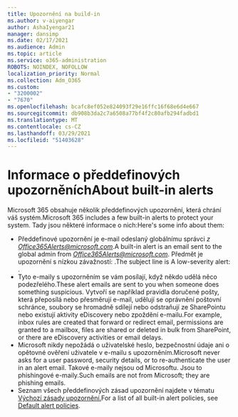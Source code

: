 ```yaml
---
title: Upozornění na build-in
ms.author: v-aiyengar
author: AshaIyengar21
manager: dansimp
ms.date: 02/17/2021
ms.audience: Admin
ms.topic: article
ms.service: o365-administration
ROBOTS: NOINDEX, NOFOLLOW
localization_priority: Normal
ms.collection: Adm_O365
ms.custom:
- "3200002"
- "7670"
ms.openlocfilehash: bcafc8ef052e824093f29e16ffc16f68e6d4e667
ms.sourcegitcommit: db908b3da2c7a6508a77bf4f2c80afb294fadbd1
ms.translationtype: MT
ms.contentlocale: cs-CZ
ms.lasthandoff: 03/29/2021
ms.locfileid: "51403628"
---
```

# <a name="about-built-in-alerts"></a><span data-ttu-id="ffefe-102">Informace o předdefinových upozorněních</span><span class="sxs-lookup"><span data-stu-id="ffefe-102">About built-in alerts</span></span>

<span data-ttu-id="ffefe-103">Microsoft 365 obsahuje několik předdefinových upozornění, která chrání váš systém.</span><span class="sxs-lookup"><span data-stu-id="ffefe-103">Microsoft 365 includes a few built-in alerts to protect your system.</span></span> <span data-ttu-id="ffefe-104">Tady jsou některé informace o nich:</span><span class="sxs-lookup"><span data-stu-id="ffefe-104">Here's some info about them:</span></span>

- <span data-ttu-id="ffefe-105">Předdefinové upozornění je e-mail odeslaný globálnímu správci *z Office365Alerts@microsoft.com*.</span><span class="sxs-lookup"><span data-stu-id="ffefe-105">A built-in alert is an email sent to the global admin from *Office365Alerts@microsoft.com*.</span></span> <span data-ttu-id="ffefe-106">Předmět je upozornění s nízkou závažností: <name of alert policy> .</span><span class="sxs-lookup"><span data-stu-id="ffefe-106">The subject line is A low-severity alert: <name of alert policy>.</span></span>
- <span data-ttu-id="ffefe-107">Tyto e-maily s upozorněním se vám posílají, když někdo udělá něco podezřelého.</span><span class="sxs-lookup"><span data-stu-id="ffefe-107">These alert emails are sent to you when someone does something suspicious.</span></span> <span data-ttu-id="ffefe-108">Vytvoří se například pravidla doručené pošty, která přeposílá nebo přesměrují e-mail, udělují se oprávnění poštovní schránce, soubory se hromadně sdílejí nebo odstraňují ze SharePointu nebo existují aktivity eDiscovery nebo zpoždění e-mailu.</span><span class="sxs-lookup"><span data-stu-id="ffefe-108">For example, inbox rules are created that forward or redirect email, permissions are granted to a mailbox, files are shared or deleted in bulk from SharePoint, or there are eDiscovery activities or email delays.</span></span>
- <span data-ttu-id="ffefe-109">Microsoft nikdy nepožádá o uživatelské heslo, bezpečnostní údaje ani o opětovné ověření uživatele v e-mailu s upozorněním.</span><span class="sxs-lookup"><span data-stu-id="ffefe-109">Microsoft never asks for a user password, security details, or to re-authenticate the user in an alert email.</span></span> <span data-ttu-id="ffefe-110">Takové e-maily nejsou od Microsoftu. Jsou to phishingové e-maily.</span><span class="sxs-lookup"><span data-stu-id="ffefe-110">Such emails are not from Microsoft; they are phishing emails.</span></span>
- <span data-ttu-id="ffefe-111">Seznam všech předdefinových zásad upozornění najdete v tématu [Výchozí zásady upozornění.](https://go.microsoft.com/fwlink/?linkid=2103170)</span><span class="sxs-lookup"><span data-stu-id="ffefe-111">For a list of all built-in alert policies, see [Default alert policies](https://go.microsoft.com/fwlink/?linkid=2103170).</span></span>